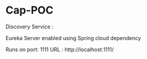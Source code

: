 # Cap-POC

Discovery Service : 

Eureka Server enabled using Spring cloud dependency

Runs on port: 1111 
URL : http://localhost:1111/
